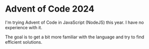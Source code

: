 # Advent of Code 2024

I'm trying Advent of Code in JavaScript (NodeJS) this year. I have no experience with it.

The goal is to get a bit more familiar with the language and try to find efficient solutions.
